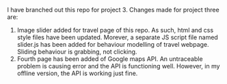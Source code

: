 I have branched out this repo for project 3. Changes made for project three are:
1.  Image slider added for travel page of this repo. As such, html and css style files have been updated. Morever, a separate JS script file named slider.js has been added for behaviour modelling of travel webpage. Sliding behaviour is grabbing, not clicking. 
2. Fourth page has been added of Google maps API. An untraceable problem is causing error and the API is functioning well. However, in my offline version, the API is working just fine. 
